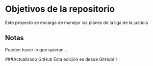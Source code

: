 # Objetivos de la repositorio

Este proyecto se encarga de manejar los planes de la liga de la justicia


## Notas
Pueden hacer lo que quieran...


###Actualizado GitHub
Esta edición es desde GitHub!!!
